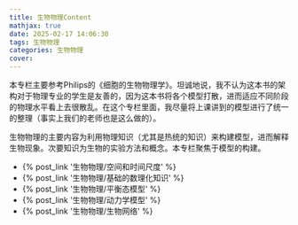 ```yaml
---
title: 生物物理Content
mathjax: true
date: 2025-02-17 14:06:30
tags: 生物物理
categories: 生物物理
cover:
---
```




本专栏主要参考Philips的《细胞的生物物理学》。坦诚地说，我不认为这本书的架构对于物理专业的学生是友善的，因为这本书将各个模型打散，进而适应不同阶段的物理水平看上去很散乱。在这个专栏里面，我尽量将上课讲到的模型进行了统一的整理（事实上我们的老师也是这么做的）。

生物物理的主要内容为利用物理知识（尤其是热统的知识）来构建模型，进而解释生物现象。次要知识为生物的实验方法和概念。本专栏聚焦于模型的构建。

- {% post_link '生物物理/空间和时间尺度' %}
- {% post_link '生物物理/基础的数理化知识' %}
- {% post_link '生物物理/平衡态模型' %}
- {% post_link '生物物理/动力学模型' %}
- {% post_link '生物物理/生物网络' %}